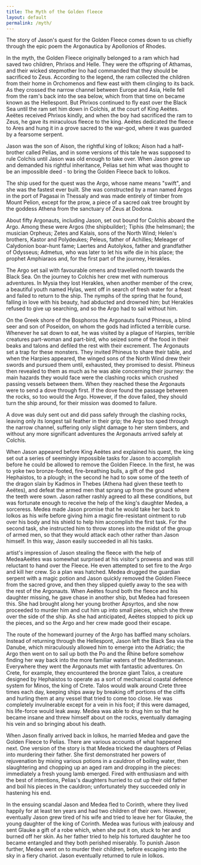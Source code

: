 ```yaml
---
title: The Myth of the Golden fleece
layout: default
permalink: /myth/
---
```


The story of Jason's quest for the Golden Fleece comes down to us chiefly through the epic poem the Argonautica by Apollonios of Rhodes.

In the myth, the Golden Fleece originally belonged to a ram which had saved two children, Phrixos and Helle. They were the offspring of Athamas, and their wicked stepmother Ino had commanded that they should be sacrificed to Zeus. According to the legend, the ram collected the children from their home in Orchomenos and flew east with them clinging to its back. As they crossed the narrow channel between Europe and Asia, Helle fell from the ram's back into the sea below, which from that time on became known as the Hellespont. But Phrixos continued to fly east over the Black Sea until the ram set him down in Colchis, at the court of King Aeëtes. Aeëtes received Phrixos kindly, and when the boy had sacrificed the ram to Zeus, he gave its miraculous fleece to the king. Aeëtes dedicated the fleece to Ares and hung it in a grove sacred to the war-god, where it was guarded by a fearsome serpent.

Jason was the son of Aison, the rightful king of Iolkos; Aison had a half-brother called Pelias, and in some versions of this tale he was supposed to rule Colchis until Jason was old enough to take over. When Jason grew up and demanded his rightful inheritance, Pelias set him what was thought to be an impossible deed - to bring the Golden Fleece back to Iolkos.

The ship used for the quest was the Argo, whose name means "swift", and she was the fastest ever built. She was constructed by a man named Argos in the port of Pagasai in Thessaly and was made entirely of timber from Mount Pelion, except for the prow, a piece of a sacred oak tree brought by the goddess Athena from the sanctuary of Zeus at Dodona.

About fifty Argonauts, including Jason, set out bound for Colchis aboard the Argo. Among these were Argos (the shipbuilder); Tiphis (the helmsman); the musician Orpheus; Zetes and Kalais, sons of the North Wind; Helen's brothers, Kastor and Polydeukes; Peleus, father of Achilles; Meleager of Calydonion boar-hunt fame; Laertes and Autolykos, father and grandfather of Odysseus; Admetus, who was later to let his wife die in his place; the prophet Amphiaraos and, for the first part of the journey, Herakles.

The Argo set sail with favourable omens and travelled north towards the Black Sea. On the journey to Colchis her crew met with numerous adventures. In Mysia they lost Herakles, when another member of the crew, a beautiful youth named Hylas, went off in search of fresh water for a feast and failed to return to the ship. The nymphs of the spring that he found, falling in love with his beauty, had abducted and drowned him; but Herakles refused to give up searching, and so the Argo had to sail without him.

On the Greek shore of the Bosphoros the Argonauts found Phineus, a blind seer and son of Poseidon, on whom the gods had inflicted a terrible curse. Whenever he sat down to eat, he was visited by a plague of Harpies, terrible creatures part-woman and part-bird, who seized some of the food in their beaks and talons and defiled the rest with their excrement. The Argonauts set a trap for these monsters. They invited Phineus to share their table, and when the Harpies appeared, the winged sons of the North Wind drew their swords and pursued them until, exhausted, they promised to desist. Phineus then revealed to them as much as he was able concerning their journey: the main hazards they would face were the clashing rocks which crushed passing vessels between them. When they reached these the Argonauts were to send a dove through first. If the dove found the passage between the rocks, so too would the Argo. However, if the dove failed, they should turn the ship around, for their mission was doomed to failure.

A dove was duly sent out and did pass safely through the clashing rocks, leaving only its longest tail feather in their grip; the Argo too sped through the narrow channel, suffering only slight damage to her stern timbers, and without any more significant adventures the Argonauts arrived safely at Colchis.

When Jason appeared before King Aeëtes and explained his quest, the king set out a series of seemingly impossible tasks for Jason to accomplish before he could be allowed to remove the Golden Fleece. In the first, he was to yoke two bronze-footed, fire-breathing bulls, a gift of the god Hephaistos, to a plough; in the second he had to sow some of the teeth of the dragon slain by Kadmos in Thebes (Athena had given these teeth to Aeëtes), and defeat the armed men that sprang up from the ground where the teeth were sown. Jason rather rashly agreed to all these conditions, but was fortunate enough to receive the help of the king's daughter Medea, a sorceress. Medea made Jason promise that he would take her back to Iolkos as his wife before giving him a magic fire-resistant ointment to rub over his body and his shield to help him accomplish the first task. For the second task, she instructed him to throw stones into the midst of the group of armed men, so that they would attack each other rather than Jason himself. In this way, Jason easily succeeded in all his tasks.

artist's impression of Jason stealing the fleece with the help of MedeaAeëtes was somewhat surprised at his visitor's prowess and was still reluctant to hand over the Fleece. He even attempted to set fire to the Argo and kill her crew. So a plan was hatched. Medea drugged the guardian serpent with a magic potion and Jason quickly removed the Golden Fleece from the sacred grove, and then they slipped quietly away to the sea with the rest of the Argonauts. When Aeëtes found both the fleece and his daughter missing, he gave chase in another ship, but Medea had foreseen this. She had brought along her young brother Apsyrtos, and she now proceeded to murder him and cut him up into small pieces, which she threw over the side of the ship. As she had anticipated, Aeëtes stopped to pick up the pieces, and so the Argo and her crew made good their escape.

The route of the homeward journey of the Argo has baffled many scholars. Instead of returning through the Hellespont, Jason left the Black Sea via the Danube, which miraculously allowed him to emerge into the Adriatic; the Argo then went on to sail up both the Po and the Rhine before somehow finding her way back into the more familiar waters of the Mediterranean. Everywhere they went the Argonauts met with fantastic adventures. On Crete, for example, they encountered the bronze giant Talos, a creature designed by Hephaistos to operate as a sort of mechanical coastal defence system for Minos, the king of Crete. Talos would walk around Crete three times each day, keeping ships away by breaking off portions of the cliffs and hurling them at any vessel that tried to come too close. He was completely invulnerable except for a vein in his foot; if this were damaged, his life-force would leak away. Medea was able to drug him so that he became insane and threw himself about on the rocks, eventually damaging his vein and so bringing about his death.

When Jason finally arrived back in Iolkos, he married Medea and gave the Golden Fleece to Pelias. There are various accounts of what happened next. One version of the story is that Medea tricked the daughters of Pelias into murdering their father. She first demonstrated her powers of rejuvenation by mixing various potions in a cauldron of boiling water, then slaughtering and chopping up an aged ram and dropping in the pieces: immediately a fresh young lamb emerged. Fired with enthusiasm and with the best of intentions, Pelias's daughters hurried to cut up their old father and boil his pieces in the cauldron; unfortunately they succeeded only in hastening his end.

In the ensuing scandal Jason and Medea fled to Corinth, where they lived happily for at least ten years and had two children of their own. However, eventually Jason grew tired of his wife and tried to leave her for Glauke, the young daughter of the king of Corinth. Medea was furious with jealousy and sent Glauke a gift of a robe which, when she put it on, stuck to her and burned off her skin. As her father tried to help his tortured daughter he too became entangled and they both perished miserably. To punish Jason further, Medea went on to murder their children, before escaping into the sky in a fiery chariot. Jason eventually returned to rule in Iolkos.

